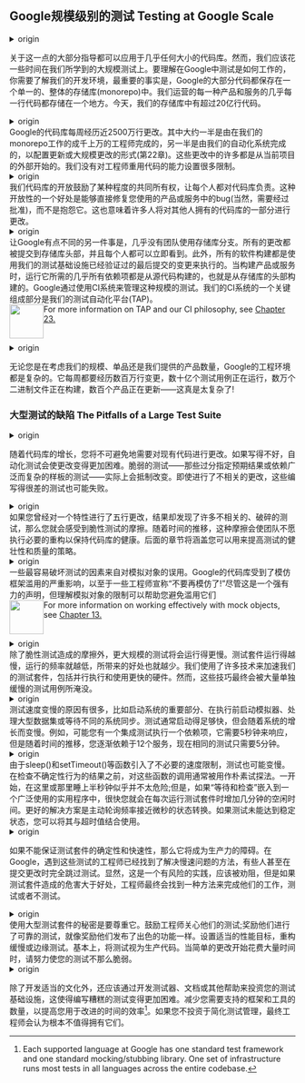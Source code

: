 ## Google规模级别的测试 Testing at Google Scale
<details> <summary>origin</summary><div style="border:1px solid #eee;padding:5px;background-color:#F2F2F2">
Much of the guidance to this point can be applied to codebases of almost any size. However, we should spend some time on what we have learned testing at our very large scale. To understand how testing works at Google, you need an understanding of our development environment, the most important fact about which is that most of Google’s code is kept in a single, monolithic repository (monorepo). Almost every line of code for every product and service we operate is all stored in one place. We have more than two billion lines of code in the repository today.
</div></details>

关于这一点的大部分指导都可以应用于几乎任何大小的代码库。然而，我们应该花一些时间在我们所学到的大规模测试上。要理解在Google中测试是如何工作的，你需要了解我们的开发环境，最重要的事实是，Google的大部分代码都保存在一个单一的、整体的存储库(monorepo)中。我们运营的每一种产品和服务的几乎每一行代码都存储在一个地方。今天，我们的存储库中有超过20亿行代码。

<details> <summary>origin</summary><div style="border:1px solid #eee;padding:5px;background-color:#F2F2F2">
Google’s codebase experiences close to 25 million lines of change every week. Roughly half of them are made by the tens of thousands of engineers working in our monorepo, and the other half by our automated systems, in the form of configuration updates or large-scale changes (Chapter 22). Many of those changes are initiated from outside the immediate project. We don’t place many limitations on the ability of engineers to reuse code.
</div></details>
Google的代码库每周经历近2500万行更改。其中大约一半是由在我们的monorepo工作的成千上万的工程师完成的，另一半是由我们的自动化系统完成的，以配置更新或大规模更改的形式(第22章)。这些更改中的许多都是从当前项目的外部开始的。我们没有对工程师重用代码的能力设置很多限制。

<details> <summary>origin</summary><div style="border:1px solid #eee;padding:5px;background-color:#F2F2F2">
The openness of our codebase encourages a level of co-ownership that lets everyone take responsibility for the codebase. One benefit of such openness is the ability to directly fix bugs in a product or service you use (subject to approval, of course) instead of complaining about it. This also implies that many people will make changes in a part of the codebase owned by someone else.
</div></details>
我们代码库的开放鼓励了某种程度的共同所有权，让每个人都对代码库负责。这种开放性的一个好处是能够直接修复您使用的产品或服务中的bug(当然，需要经过批准)，而不是抱怨它。这也意味着许多人将对其他人拥有的代码库的一部分进行更改。

<details> <summary>origin</summary><div style="border:1px solid #eee;padding:5px;background-color:#F2F2F2">
Another thing that makes Google a little different is that almost no teams use repository branching. All changes are committed to the repository head and are immediately visible for everyone to see. Furthermore, all software builds are performed using the last committed change that our testing infrastructure has validated. When a product or service is built, almost every dependency required to run it is also built from source, also from the head of the repository. Google manages testing at this scale by use of a CI system. One of the key components of our CI system is our Test Automated Platform (TAP).
</div></details>
让Google有点不同的另一件事是，几乎没有团队使用存储库分支。所有的更改都被提交到存储库头部，并且每个人都可以立即看到。此外，所有的软件构建都是使用我们的测试基础设施已经验证过的最后提交的变更来执行的。当构建产品或服务时，运行它所需的几乎所有依赖项都是从源代码构建的，也就是从存储库的头部构建的。Google通过使用CI系统来管理这种规模的测试。我们的CI系统的一个关键组成部分是我们的测试自动化平台(TAP)。

<div> <image src='./pic/bird.png' width=60 style="float:left"/>
For more information on TAP and our CI philosophy, see <a href='./Chapter-22-0.md'>Chapter 23.</a>
</div>
<br/>
<br/>

<details> <summary>origin</summary><div style="border:1px solid #eee;padding:5px;background-color:#F2F2F2">
Whether you are considering our size, our monorepo, or the number of products we offer, Google’s engineering environment is complex. Every week it experiences millions of changing lines, billions of test cases being run, tens of thousands of binaries being built, and hundreds of products being updated—talk about complicated!
</div></details>

无论您是在考虑我们的规模、单品还是我们提供的产品数量，Google的工程环境都是复杂的。它每周都要经历数百万行变更，数十亿个测试用例正在运行，数万个二进制文件正在构建，数百个产品正在更新——这真是太复杂了!

### 大型测试的缺陷 The Pitfalls of a Large Test Suite


<details> <summary>origin</summary><div style="border:1px solid #eee;padding:5px;background-color:#F2F2F2">
As a codebase grows, you will inevitably need to make changes to existing code. When poorly written, automated tests can make it more difficult to make those changes. Brittle tests—those that over-specify expected outcomes or rely on extensive and complicated boilerplate—can actually resist change. These poorly written tests can fail even when unrelated changes are made.
</div></details>

随着代码库的增长，您将不可避免地需要对现有代码进行更改。如果写得不好，自动化测试会使更改变得更加困难。脆弱的测试——那些过分指定预期结果或依赖广泛而复杂的样板的测试——实际上会抵制改变。即使进行了不相关的更改，这些编写得很差的测试也可能失败。

<details> <summary>origin</summary><div style="border:1px solid #eee;padding:5px;background-color:#F2F2F2">
If you have ever made a five-line change to a feature only to find dozens of unrelated, broken tests, you have felt the friction of brittle tests. Over time, this friction can make a team reticent to perform necessary refactoring to keep a codebase healthy. The subsequent chapters will cover strategies that you can use to improve the robustness and quality of your tests.
</div></details>
如果您曾经对一个特性进行了五行更改，结果却发现了许多不相关的、破碎的测试，那么您就会感受到脆性测试的摩擦。随着时间的推移，这种摩擦会使团队不愿执行必要的重构以保持代码库的健康。后面的章节将涵盖您可以用来提高测试的健壮性和质量的策略。

<details> <summary>origin</summary><div style="border:1px solid #eee;padding:5px;background-color:#F2F2F2">
Some of the worst offenders of brittle tests come from the misuse of mock objects. Google’s codebase has suffered so badly from an abuse of mocking frameworks that it has led some engineers to declare “no more mocks!” Although that is a strong statement, understanding the limitations of mock objects can help you avoid misusing them
</div></details>
一些最容易破坏测试的因素来自对模拟对象的误用。Google的代码库受到了模仿框架滥用的严重影响，以至于一些工程师宣称“不要再模仿了!”尽管这是一个强有力的声明，但理解模拟对象的限制可以帮助您避免滥用它们

<div> <image src='./pic/bird.png' width=60 style="float:left"/>
For more information on working effectively with mock objects, see <a href='./Chapter-13-0.md'>Chapter 13.</a>
</div>
<br/>
<br/>

<details> <summary>origin</summary><div style="border:1px solid #eee;padding:5px;background-color:#F2F2F2">
In addition to the friction caused by brittle tests, a larger suite of tests will be slower to run. The slower a test suite, the less frequently it will be run, and the less benefit it provides. We use a number of techniques to speed up our test suite, including parallelizing execution and using faster hardware. However, these kinds of tricks are eventually swamped by a large number of individually slow test cases.
</div></details>
除了脆性测试造成的摩擦外，更大规模的测试将会运行得更慢。测试套件运行得越慢，运行的频率就越低，所带来的好处也就越少。我们使用了许多技术来加速我们的测试套件，包括并行执行和使用更快的硬件。然而，这些技巧最终会被大量单独缓慢的测试用例所淹没。

<details> <summary>origin</summary><div style="border:1px solid #eee;padding:5px;background-color:#F2F2F2">
Tests can become slow for many reasons, like booting significant portions of a system, firing up an emulator before execution, processing large datasets, or waiting for disparate systems to synchronize. Tests often start fast enough but slow down as the system grows. For example, maybe you have an integration test exercising a single dependency that takes five seconds to respond, but over the years you grow to depend on a dozen services, and now the same tests take five minutes.
</div></details>
测试速度变慢的原因有很多，比如启动系统的重要部分、在执行前启动模拟器、处理大型数据集或等待不同的系统同步。测试通常启动得足够快，但会随着系统的增长而变慢。例如，可能您有一个集成测试执行一个依赖项，它需要5秒钟来响应，但是随着时间的推移，您逐渐依赖于12个服务，现在相同的测试只需要5分钟。

<details> <summary>origin</summary><div style="border:1px solid #eee;padding:5px;background-color:#F2F2F2">
Tests can also become slow due to unnecessary speed limits introduced by functions like sleep() and setTimeout(). Calls to these functions are often used as naive heuristics before checking the result of nondeterministic behavior. Sleeping for half a second here or there doesn’t seem too dangerous at first; however, if a “wait-and-check” is embedded in a widely used utility, pretty soon you have added minutes of idle time to every run of your test suite. A better solution is to actively poll for a state transition with a frequency closer to microseconds. You can combine this with a timeout value in case a test fails to reach a stable state.
</div></details>
由于sleep()和setTimeout()等函数引入了不必要的速度限制，测试也可能变慢。在检查不确定性行为的结果之前，对这些函数的调用通常被用作朴素试探法。一开始，在这里或那里睡上半秒钟似乎并不太危险;但是，如果“等待和检查”嵌入到一个广泛使用的实用程序中，很快您就会在每次运行测试套件时增加几分钟的空闲时间。更好的解决方案是主动轮询频率接近微秒的状态转换。如果测试未能达到稳定状态，您可以将其与超时值结合使用。

<details> <summary>origin</summary><div style="border:1px solid #eee;padding:5px;background-color:#F2F2F2">
Failing to keep a test suite deterministic and fast ensures it will become roadblock to productivity. At Google, engineers who encounter these tests have found ways to work around slowdowns, with some going as far as to skip the tests entirely when submitting changes. Obviously, this is a risky practice and should be discouraged, but if a test suite is causing more harm than good, eventually engineers will find a way to get their job done, tests or no tests.
</div></details>

如果不能保证测试套件的确定性和快速性，那么它将成为生产力的障碍。在Google，遇到这些测试的工程师已经找到了解决慢速问题的方法，有些人甚至在提交更改时完全跳过测试。显然，这是一个有风险的实践，应该被劝阻，但是如果测试套件造成的危害大于好处，工程师最终会找到一种方法来完成他们的工作，测试或者不测试。

<details> <summary>origin</summary><div style="border:1px solid #eee;padding:5px;background-color:#F2F2F2">
The secret to living with a large test suite is to treat it with respect. Incentivize engineers to care about their tests; reward them as much for having rock-solid tests as you would for having a great feature launch. Set appropriate performance goals and refactor slow or marginal tests. Basically, treat your tests like production code. When simple changes begin taking nontrivial time, spend effort making your tests less brittle.
</div></details>
使用大型测试套件的秘密是要尊重它。鼓励工程师关心他们的测试;奖励他们进行了可靠的测试，就像奖励他们发布了出色的功能一样。设置适当的性能目标，重构缓慢或边缘测试。基本上，将测试视为生产代码。当简单的更改开始花费大量时间时，请努力使您的测试不那么脆弱。

<details> <summary>origin</summary><div style="border:1px solid #eee;padding:5px;background-color:#F2F2F2">
In addition to developing the proper culture, invest in your testing infrastructure by developing linters, documentation, or other assistance that makes it more difficult to write bad tests. Reduce the number of frameworks and tools you need to support to increase the efficiency of the time you invest to improve things.If you don’t invest in making it easy to manage your tests, eventually engineers will decide it isn’t worth having them at all.
</div></details>

除了开发适当的文化外，还应该通过开发测试器、文档或其他帮助来投资您的测试基础设施，这使得编写糟糕的测试变得更加困难。减少您需要支持的框架和工具的数量，以提高您用于改进的时间的效率[^8]。如果您不投资于简化测试管理，最终工程师会认为根本不值得拥有它们。




[^8]:Each supported language at Google has one standard test framework and one standard mocking/stubbing library. One set of infrastructure runs most tests in all languages across the entire codebase.


